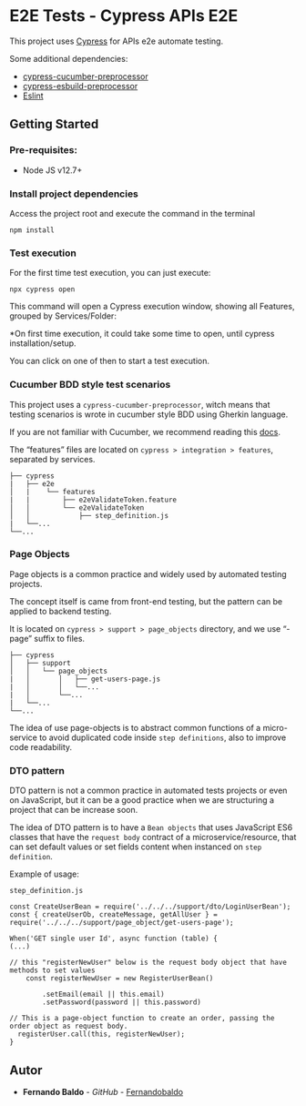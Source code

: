 # E2E Tests - Cypress APIs E2E

This project uses [Cypress](https://www.cypress.io) for APIs e2e automate testing.

Some additional dependencies:
- [cypress-cucumber-preprocessor](https://github.com/badeball/cypress-cucumber-preprocessor)
- [cypress-esbuild-preprocessor](https://github.com/bahmutov/cypress-esbuild-preprocessor)
- [Eslint](https://eslint.org)

## Getting Started

### Pre-requisites:

- Node JS v12.7+

### Install project dependencies
Access the project root and execute the command in the terminal

```
npm install
```
### Test execution

For the first time test execution, you can just execute:

    npx cypress open

This command will open a Cypress execution window, showing all Features, grouped by Services/Folder:

*On first time execution, it could take some time to open, until cypress installation/setup.

You can click on one of then to start a test execution.


### Cucumber BDD style test scenarios

This project uses a `cypress-cucumber-preprocessor`, witch means that testing scenarios is wrote in cucumber style BDD using Gherkin language.

If you are not familiar with Cucumber, we recommend reading this [docs](https://cucumber.io/docs/guides/overview).

The “features” files are located on `cypress > integration > features`, separated by services.
       
	├── cypress
    |   ├── e2e
	│   |    └── features
    |   |        ├── e2eValidateToken.feature
	│   │        └── e2eValidateToken
	│   │            ├── step_definition.js
    |   └──...
	└──...

### Page Objects

Page objects is a common practice and widely used by automated testing projects.

The concept itself is came from front-end testing, but the pattern can be applied to backend testing.

It is located on `cypress > support > page_objects` directory, and we use “-page” suffix to files.
           
	├── cypress
	│   ├── support
	│   │   └── page_objects
	|   │       │   ├── get-users-page.js
    |   │       │   └──...
    |   │       └──...
    |   └──...
	└──...

The idea of use page-objects is to abstract common functions of a micro-service to avoid duplicated code inside `step definitions`, also to improve code readability.

### DTO pattern

DTO pattern is not a common practice in automated tests projects or even on JavaScript, but it can be a good practice when we are structuring a project that can be increase soon.

The idea of DTO pattern is to have a `Bean objects` that uses JavaScript ES6 classes that have the `request body` contract of a microservice/resource, that can set default values or set fields content when instanced on `step definition`.

Example of usage:

`step_definition.js`

    const CreateUserBean = require('../../../support/dto/LoginUserBean');
    const { createUserOb, createMessage, getAllUser } = require('../../../support/page_object/get-users-page');
    
    When('GET single user Id', async function (table) {
    (...)
    
    // this "registerNewUser" below is the request body object that have methods to set values
        const registerNewUser = new RegisterUserBean()

            .setEmail(email || this.email)
            .setPassword(password || this.password)

    // This is a page-object function to create an order, passing the order object as request body.
      registerUser.call(this, registerNewUser);
    }


## Autor

* **Fernando Baldo** - *GitHub* - [Fernandobaldo](https://github.com/Fernandobaldo)

